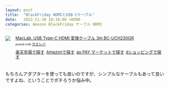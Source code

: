 ```yaml
---
layout: post
title:  "BlackFriday HDMIとUSB-Cケーブル"
date:   2022-11-30 10:10:06 +0900
categories: Amazon BlackFriday ケーブル HDMI
---
```


<div class="kaerebalink-box" style="text-align:left;padding-bottom:20px;font-size:small;zoom: 1;overflow: hidden;"><div class="kaerebalink-image" style="float:left;margin:0 15px 10px 0;"><a href="//af.moshimo.com/af/c/click?a_id=920706&p_id=54&pc_id=54&pl_id=616&s_v=b5Rz2P0601xu&url=https%3A%2F%2Fproduct.rakuten.co.jp%2Fproduct%2F-%2Ff349937b9ab15c94676120b6568263a2%2F" target="_blank" ><img src="https://thumbnail.image.rakuten.co.jp/ran/img/9001/1001/000/024/218/340/90011001000024218340_1.jpg?_ex=320x320" style="border: none;" /></a><img src="//i.moshimo.com/af/i/impression?a_id=920706&p_id=54&pc_id=54&pl_id=616" width="1" height="1" style="border:none;"></div><div class="kaerebalink-info" style="line-height:120%;zoom: 1;overflow: hidden;"><div class="kaerebalink-name" style="margin-bottom:10px;line-height:120%"><a href="//af.moshimo.com/af/c/click?a_id=920706&p_id=54&pc_id=54&pl_id=616&s_v=b5Rz2P0601xu&url=https%3A%2F%2Fproduct.rakuten.co.jp%2Fproduct%2F-%2Ff349937b9ab15c94676120b6568263a2%2F" target="_blank" >MacLab. USB Type-C HDMI 変換ケーブル 3m BC-UCH230GR</a><img src="//i.moshimo.com/af/i/impression?a_id=920706&p_id=54&pc_id=54&pl_id=616" width="1" height="1" style="border:none;"><div class="kaerebalink-powered-date" style="font-size:8pt;margin-top:5px;font-family:verdana;line-height:120%">posted with <a href="https://kaereba.com" rel="nofollow" target="_blank">カエレバ</a></div></div><div class="kaerebalink-detail" style="margin-bottom:5px;"></div><div class="kaerebalink-link1" style="margin-top:10px;"><div class="shoplinkrakuten" style="display:inline;margin-right:5px"><a href="//af.moshimo.com/af/c/click?a_id=920706&p_id=54&pc_id=54&pl_id=616&s_v=b5Rz2P0601xu&url=https%3A%2F%2Fproduct.rakuten.co.jp%2Fproduct%2F-%2Ff349937b9ab15c94676120b6568263a2%2F" target="_blank" >楽天市場で探す</a><img src="//i.moshimo.com/af/i/impression?a_id=920706&p_id=54&pc_id=54&pl_id=616" width="1" height="1" style="border:none;"></div><div class="shoplinkamazon" style="display:inline;margin-right:5px"><a href="//af.moshimo.com/af/c/click?a_id=920708&p_id=170&pc_id=185&pl_id=4062&s_v=b5Rz2P0601xu&url=https%3A%2F%2Fwww.amazon.co.jp%2Fgp%2Fsearch%3Fkeywords%3DMacLab.%2520USB%2520Type-C%2520HDMI%25201.8m%26__mk_ja_JP%3D%25E3%2582%25AB%25E3%2582%25BF%25E3%2582%25AB%25E3%2583%258A" target="_blank" >Amazonで探す</a><img src="//i.moshimo.com/af/i/impression?a_id=920708&p_id=170&pc_id=185&pl_id=4062" width="1" height="1" style="border:none;"></div><div class="shoplinkwowma" style="display:inline;margin-right:5px"><a href="https://click.linksynergy.com/deeplink?id=npSKtIuxFQc&mid=46164&murl=https%3A%2F%2Fwowma.jp%2Fitemlist%3Fe_scope%3DO%26at%3DFP%26non_gr%3Dex%26spe_id%3Dc_act_sc01%26e%3Dtsrc_topa_v%26ipp%3D40%26categ_id%3D80%26keyword%3DMacLab.%2520USB%2520Type-C%2520HDMI%25201.8m" target="_blank" >au PAY マーケットで探す</a></div><div class="shoplinkdocomo" style="display:inline;margin-right:5px"><a href="https://prf.hn/click/camref:1100lq2Ps/destination:https%3A%2F%2Fshopping.dmkt-sp.jp%2Fproducts_search%3Fkeyword%3DMacLab.%2520USB%2520Type-C%2520HDMI%25201.8m" target="_blank" >dショッピングで探す</a></div></div></div><div class="booklink-footer" style="clear: left"></div></div>

もちろんアダプターを使っても良いのですが、シンプルなケーブルもあって良いですよね、ということでポチろうか悩み中。

